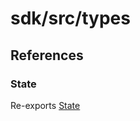 # sdk/src/types

## References

### State

Re-exports [State](CCEverywhere.types/enumerations/state/index.md)

